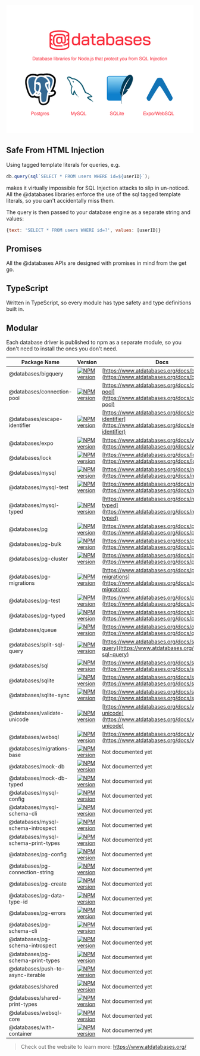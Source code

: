 <div align="center">
  <a href="https://www.atdatabases.org/">
    <img alt="@databases - SQL Libraries for Node.js that protect you from SQL Injection with support for Postgres, MySQL, SQLite and Expo/WebSQL" src="logo/README.svg">
  </a>
</div>

## Safe From HTML Injection

Using tagged template literals for queries, e.g.

```ts
db.query(sql`SELECT * FROM users WHERE id=${userID}`);
```

makes it virtually impossible for SQL Injection attacks to slip in un-noticed. All the @databases libraries enforce the use of the sql tagged template literals, so you can't accidentally miss them.

The query is then passed to your database engine as a separate string and values:

```js
{text: 'SELECT * FROM users WHERE id=?', values: [userID]}
```

## Promises

All the @databases APIs are designed with promises in mind from the get go.

## TypeScript

Written in TypeScript, so every module has type safety and type definitions built in.

## Modular

Each database driver is published to npm as a separate module, so you don't need to install the ones you don't need.

<!-- VERSION_TABLE -->
Package Name | Version | Docs
-------------|---------|------
@databases/bigquery | [![NPM version](https://img.shields.io/npm/v/@databases/bigquery?style=for-the-badge)](https://www.npmjs.com/package/@databases/bigquery) | [https://www.atdatabases.org/docs/bigquery](https://www.atdatabases.org/docs/bigquery)
@databases/connection-pool | [![NPM version](https://img.shields.io/npm/v/@databases/connection-pool?style=for-the-badge)](https://www.npmjs.com/package/@databases/connection-pool) | [https://www.atdatabases.org/docs/connection-pool](https://www.atdatabases.org/docs/connection-pool)
@databases/escape-identifier | [![NPM version](https://img.shields.io/npm/v/@databases/escape-identifier?style=for-the-badge)](https://www.npmjs.com/package/@databases/escape-identifier) | [https://www.atdatabases.org/docs/escape-identifier](https://www.atdatabases.org/docs/escape-identifier)
@databases/expo | [![NPM version](https://img.shields.io/npm/v/@databases/expo?style=for-the-badge)](https://www.npmjs.com/package/@databases/expo) | [https://www.atdatabases.org/docs/websql](https://www.atdatabases.org/docs/websql)
@databases/lock | [![NPM version](https://img.shields.io/npm/v/@databases/lock?style=for-the-badge)](https://www.npmjs.com/package/@databases/lock) | [https://www.atdatabases.org/docs/lock](https://www.atdatabases.org/docs/lock)
@databases/mysql | [![NPM version](https://img.shields.io/npm/v/@databases/mysql?style=for-the-badge)](https://www.npmjs.com/package/@databases/mysql) | [https://www.atdatabases.org/docs/mysql](https://www.atdatabases.org/docs/mysql)
@databases/mysql-test | [![NPM version](https://img.shields.io/npm/v/@databases/mysql-test?style=for-the-badge)](https://www.npmjs.com/package/@databases/mysql-test) | [https://www.atdatabases.org/docs/mysql-test](https://www.atdatabases.org/docs/mysql-test)
@databases/mysql-typed | [![NPM version](https://img.shields.io/npm/v/@databases/mysql-typed?style=for-the-badge)](https://www.npmjs.com/package/@databases/mysql-typed) | [https://www.atdatabases.org/docs/mysql-typed](https://www.atdatabases.org/docs/mysql-typed)
@databases/pg | [![NPM version](https://img.shields.io/npm/v/@databases/pg?style=for-the-badge)](https://www.npmjs.com/package/@databases/pg) | [https://www.atdatabases.org/docs/pg](https://www.atdatabases.org/docs/pg)
@databases/pg-bulk | [![NPM version](https://img.shields.io/npm/v/@databases/pg-bulk?style=for-the-badge)](https://www.npmjs.com/package/@databases/pg-bulk) | [https://www.atdatabases.org/docs/pg-bulk](https://www.atdatabases.org/docs/pg-bulk)
@databases/pg-cluster | [![NPM version](https://img.shields.io/npm/v/@databases/pg-cluster?style=for-the-badge)](https://www.npmjs.com/package/@databases/pg-cluster) | [https://www.atdatabases.org/docs/pg-cluster](https://www.atdatabases.org/docs/pg-cluster)
@databases/pg-migrations | [![NPM version](https://img.shields.io/npm/v/@databases/pg-migrations?style=for-the-badge)](https://www.npmjs.com/package/@databases/pg-migrations) | [https://www.atdatabases.org/docs/pg-migrations](https://www.atdatabases.org/docs/pg-migrations)
@databases/pg-test | [![NPM version](https://img.shields.io/npm/v/@databases/pg-test?style=for-the-badge)](https://www.npmjs.com/package/@databases/pg-test) | [https://www.atdatabases.org/docs/pg-test](https://www.atdatabases.org/docs/pg-test)
@databases/pg-typed | [![NPM version](https://img.shields.io/npm/v/@databases/pg-typed?style=for-the-badge)](https://www.npmjs.com/package/@databases/pg-typed) | [https://www.atdatabases.org/docs/pg-typed](https://www.atdatabases.org/docs/pg-typed)
@databases/queue | [![NPM version](https://img.shields.io/npm/v/@databases/queue?style=for-the-badge)](https://www.npmjs.com/package/@databases/queue) | [https://www.atdatabases.org/docs/queue](https://www.atdatabases.org/docs/queue)
@databases/split-sql-query | [![NPM version](https://img.shields.io/npm/v/@databases/split-sql-query?style=for-the-badge)](https://www.npmjs.com/package/@databases/split-sql-query) | [https://www.atdatabases.org/docs/split-sql-query](https://www.atdatabases.org/docs/split-sql-query)
@databases/sql | [![NPM version](https://img.shields.io/npm/v/@databases/sql?style=for-the-badge)](https://www.npmjs.com/package/@databases/sql) | [https://www.atdatabases.org/docs/sql](https://www.atdatabases.org/docs/sql)
@databases/sqlite | [![NPM version](https://img.shields.io/npm/v/@databases/sqlite?style=for-the-badge)](https://www.npmjs.com/package/@databases/sqlite) | [https://www.atdatabases.org/docs/sqlite](https://www.atdatabases.org/docs/sqlite)
@databases/sqlite-sync | [![NPM version](https://img.shields.io/npm/v/@databases/sqlite-sync?style=for-the-badge)](https://www.npmjs.com/package/@databases/sqlite-sync) | [https://www.atdatabases.org/docs/sqlite-sync](https://www.atdatabases.org/docs/sqlite-sync)
@databases/validate-unicode | [![NPM version](https://img.shields.io/npm/v/@databases/validate-unicode?style=for-the-badge)](https://www.npmjs.com/package/@databases/validate-unicode) | [https://www.atdatabases.org/docs/validate-unicode](https://www.atdatabases.org/docs/validate-unicode)
@databases/websql | [![NPM version](https://img.shields.io/npm/v/@databases/websql?style=for-the-badge)](https://www.npmjs.com/package/@databases/websql) | [https://www.atdatabases.org/docs/websql](https://www.atdatabases.org/docs/websql)
@databases/migrations-base | [![NPM version](https://img.shields.io/npm/v/@databases/migrations-base?style=for-the-badge)](https://www.npmjs.com/package/@databases/migrations-base) | Not documented yet
@databases/mock-db | [![NPM version](https://img.shields.io/npm/v/@databases/mock-db?style=for-the-badge)](https://www.npmjs.com/package/@databases/mock-db) | Not documented yet
@databases/mock-db-typed | [![NPM version](https://img.shields.io/npm/v/@databases/mock-db-typed?style=for-the-badge)](https://www.npmjs.com/package/@databases/mock-db-typed) | Not documented yet
@databases/mysql-config | [![NPM version](https://img.shields.io/npm/v/@databases/mysql-config?style=for-the-badge)](https://www.npmjs.com/package/@databases/mysql-config) | Not documented yet
@databases/mysql-schema-cli | [![NPM version](https://img.shields.io/npm/v/@databases/mysql-schema-cli?style=for-the-badge)](https://www.npmjs.com/package/@databases/mysql-schema-cli) | Not documented yet
@databases/mysql-schema-introspect | [![NPM version](https://img.shields.io/npm/v/@databases/mysql-schema-introspect?style=for-the-badge)](https://www.npmjs.com/package/@databases/mysql-schema-introspect) | Not documented yet
@databases/mysql-schema-print-types | [![NPM version](https://img.shields.io/npm/v/@databases/mysql-schema-print-types?style=for-the-badge)](https://www.npmjs.com/package/@databases/mysql-schema-print-types) | Not documented yet
@databases/pg-config | [![NPM version](https://img.shields.io/npm/v/@databases/pg-config?style=for-the-badge)](https://www.npmjs.com/package/@databases/pg-config) | Not documented yet
@databases/pg-connection-string | [![NPM version](https://img.shields.io/npm/v/@databases/pg-connection-string?style=for-the-badge)](https://www.npmjs.com/package/@databases/pg-connection-string) | Not documented yet
@databases/pg-create | [![NPM version](https://img.shields.io/npm/v/@databases/pg-create?style=for-the-badge)](https://www.npmjs.com/package/@databases/pg-create) | Not documented yet
@databases/pg-data-type-id | [![NPM version](https://img.shields.io/npm/v/@databases/pg-data-type-id?style=for-the-badge)](https://www.npmjs.com/package/@databases/pg-data-type-id) | Not documented yet
@databases/pg-errors | [![NPM version](https://img.shields.io/npm/v/@databases/pg-errors?style=for-the-badge)](https://www.npmjs.com/package/@databases/pg-errors) | Not documented yet
@databases/pg-schema-cli | [![NPM version](https://img.shields.io/npm/v/@databases/pg-schema-cli?style=for-the-badge)](https://www.npmjs.com/package/@databases/pg-schema-cli) | Not documented yet
@databases/pg-schema-introspect | [![NPM version](https://img.shields.io/npm/v/@databases/pg-schema-introspect?style=for-the-badge)](https://www.npmjs.com/package/@databases/pg-schema-introspect) | Not documented yet
@databases/pg-schema-print-types | [![NPM version](https://img.shields.io/npm/v/@databases/pg-schema-print-types?style=for-the-badge)](https://www.npmjs.com/package/@databases/pg-schema-print-types) | Not documented yet
@databases/push-to-async-iterable | [![NPM version](https://img.shields.io/npm/v/@databases/push-to-async-iterable?style=for-the-badge)](https://www.npmjs.com/package/@databases/push-to-async-iterable) | Not documented yet
@databases/shared | [![NPM version](https://img.shields.io/npm/v/@databases/shared?style=for-the-badge)](https://www.npmjs.com/package/@databases/shared) | Not documented yet
@databases/shared-print-types | [![NPM version](https://img.shields.io/npm/v/@databases/shared-print-types?style=for-the-badge)](https://www.npmjs.com/package/@databases/shared-print-types) | Not documented yet
@databases/websql-core | [![NPM version](https://img.shields.io/npm/v/@databases/websql-core?style=for-the-badge)](https://www.npmjs.com/package/@databases/websql-core) | Not documented yet
@databases/with-container | [![NPM version](https://img.shields.io/npm/v/@databases/with-container?style=for-the-badge)](https://www.npmjs.com/package/@databases/with-container) | Not documented yet
<!-- VERSION_TABLE -->

> Check out the website to learn more: https://www.atdatabases.org/
